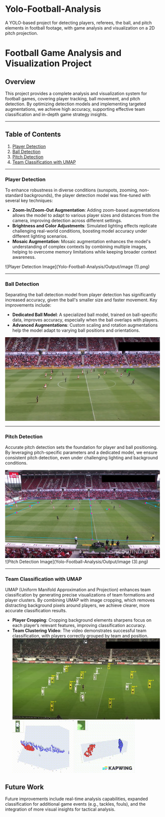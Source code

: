 # Yolo-Football-Analysis
A YOLO-based project for detecting players, referees, the ball, and pitch elements in football footage, with game analysis and visualization on a 2D pitch projection.

# Football Game Analysis and Visualization Project

## Overview
This project provides a complete analysis and visualization system for football games, covering player tracking, ball movement, and pitch detection. By optimizing detection models and implementing targeted augmentations, we achieve high accuracy, supporting effective team classification and in-depth game strategy insights.

---

## Table of Contents
1. [Player Detection](#player-detection)
2. [Ball Detection](#ball-detection)
3. [Pitch Detection](#pitch-detection)
4. [Team Classification with UMAP](#team-classification-with-umap)

---

### Player Detection
To enhance robustness in diverse conditions (sunspots, zooming, non-standard backgrounds), the player detection model was fine-tuned with several key techniques:

- **Zoom-In/Zoom-Out Augmentation**: Adding zoom-based augmentations allows the model to adapt to various player sizes and distances from the camera, improving detection across different settings.
- **Brightness and Color Adjustments**: Simulated lighting effects replicate challenging real-world conditions, boosting model accuracy under different lighting scenarios.
- **Mosaic Augmentation**: Mosaic augmentation enhances the model's understanding of complex contexts by combining multiple images, helping to overcome memory limitations while keeping broader context awareness.

![Player Detection Image](Yolo-Football-Analysis/Output/image (1).png)

---

### Ball Detection
Separating the ball detection model from player detection has significantly increased accuracy, given the ball's smaller size and faster movement. Key improvements include:

- **Dedicated Ball Model**: A specialized ball model, trained on ball-specific data, improves accuracy, especially when the ball overlaps with players.
- **Advanced Augmentations**: Custom scaling and rotation augmentations help the model adapt to varying ball positions and orientations.

![Ball Detection Image](Yolo-Football-Analysis/Output/Capturde.PNG)

---

### Pitch Detection
Accurate pitch detection sets the foundation for player and ball positioning. By leveraging pitch-specific parameters and a dedicated model, we ensure consistent pitch detection, even under challenging lighting and background conditions.

![Pitch Detection Image](Yolo-Football-Analysis/Output/Capture.PNG)
![Pitch Detection Image](Yolo-Football-Analysis/Output/image (3).png)

---

### Team Classification with UMAP
UMAP (Uniform Manifold Approximation and Projection) enhances team classification by generating precise visualizations of team formations and player clusters. By combining UMAP with image cropping, which removes distracting background pixels around players, we achieve clearer, more accurate classification results.

- **Player Cropping**: Cropping background elements sharpens focus on each player’s relevant features, improving classification accuracy.
- **Team Clustering Video**: The video demonstrates successful team classification, with players correctly grouped by team and position.
![Team Classification PNG](Yolo-Football-Analysis/Output/Ca8pture.PNG)
![Team Classification GIF](Yolo-Football-Analysis/Output/465126396_8719396608119833_5638483175966772659_n.gif)



## Future Work
Future improvements include real-time analysis capabilities, expanded classification for additional game events (e.g., tackles, fouls), and the integration of more visual insights for tactical analysis.


